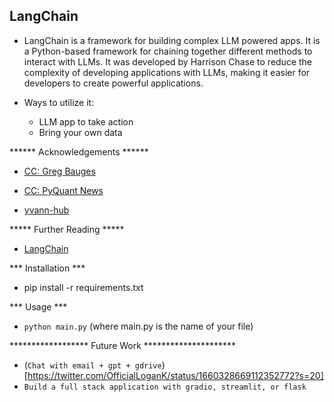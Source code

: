 ## LangChain
* LangChain is a framework for building complex LLM powered apps. It is a Python-based framework for chaining together different methods to interact with LLMs. It was developed by Harrison Chase to reduce the complexity of developing applications with LLMs, making it easier for developers to create powerful applications.

* Ways to utilize it:
  - LLM app to take action
  - Bring your own data
  

****** Acknowledgements ******

* [CC: Greg Bauges](https://www.haihai.ai/gpt-gdrive/)

* [CC: PyQuant News](https://pyquantnews.com/build-gpt-investment-advisor-reads-financials/)
* [yvann-hub](https://github.com/yvann-hub/Robby-chatbot)



***** Further Reading *****
* [LangChain](https://github.com/hwchase17/langchain/)
     
     

*** Installation ***
* pip install -r requirements.txt



*** Usage ***
* `python main.py` (where main.py is the name of your file)


****************** Future Work *********************
* (`Chat with email + gpt + gdrive`)[https://twitter.com/OfficialLoganK/status/1660328669112352772?s=20]
* `Build a full stack application with gradio, streamlit, or flask`

